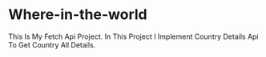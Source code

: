 # Where-in-the-world
This Is My Fetch Api Project. In This Project I Implement Country Details Api To Get Country All Details. 
